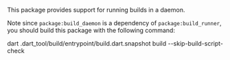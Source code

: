 This package provides support for running builds in a daemon.

Note since `package:build_daemon` is a dependency of `package:build_runner`,
you should build this package with the following command:

dart .dart_tool/build/entrypoint/build.dart.snapshot build --skip-build-script-check
